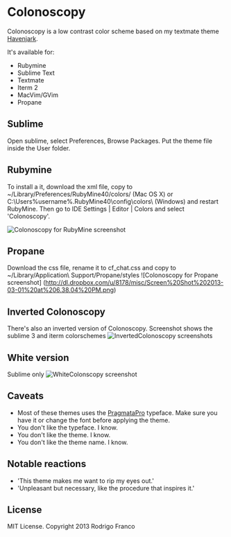Colonoscopy
===========

Colonoscopy is a low contrast color scheme based on my textmate theme [Havenjark](https://github.com/caffo/havenjark).

It's available for:

* Rubymine
* Sublime Text
* Textmate
* Iterm 2
* MacVim/GVim
* Propane

## Sublime
Open sublime, select Preferences, Browse Packages. Put the theme file inside the User folder.

## Rubymine
To install a it, download the xml file, copy to ~/Library/Preferences/RubyMine40/colors/ (Mac OS X) or C:\Users\%username%.RubyMine40\config\colors\ (Windows) and restart RubyMine. Then go to IDE Settings | Editor | Colors and select 'Colonoscopy'.

![Colonoscopy for RubyMine screenshot](http://caffo.baconfile.com.s3.amazonaws.com/colonoscopy.png)

## Propane

Download the css file, rename it to cf_chat.css and copy to ~/Library/Application\ Support/Propane/styles
![Colonoscopy for Propane screenshot]
(http://dl.dropbox.com/u/8178/misc/Screen%20Shot%202013-03-01%20at%206.38.04%20PM.png)


## Inverted Colonoscopy
There's also an inverted version of Colonoscopy. Screenshot shows the sublime 3 and iterm colorschemes
![InvertedColonoscopy screenshots](http://dl.dropboxusercontent.com/u/8178/Screenshots/s18sguop7wj9.png)

## White version
Sublime only
![WhiteColonscopy screenshot](http://dl.dropbox.com/u/8178/Screenshots/95zxyb1ekfl5.png)

## Caveats

* Most of these themes uses the [PragmataPro](http://www.fsd.it/fonts/pragmatapro.htm) typeface. Make sure you have it or change the font before applying the theme.
* You don't like the typeface. I know.
* You don't like the theme. I know.
* You don't like the theme name. I know.

## Notable reactions

* 'This theme makes me want to rip my eyes out.'
* 'Unpleasant but necessary, like the procedure that inspires it.'
## License

MIT License. Copyright 2013 Rodrigo Franco
